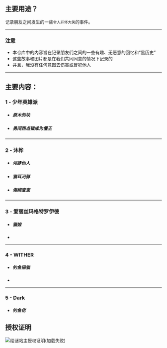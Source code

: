 ## 主要用途？
记录朋友之间发生的一些`令人开怀大笑`的事件。

---
### 注意
* 本仓库中的内容旨在记录朋友们之间的一些有趣、无恶意的回忆和“黑历史”
* 这些故事和图片都是在我们共同同意的情况下记录的
* 并且，我没有任何意图去伤害或冒犯他人
---
## 主要内容：

 ### 1 - 少年英雄派
 * ##### 原木的块
 * ##### 勇闯西点镇成为僵王

---
 ### 2 - 沐桦
 * ##### 河豚仙人
 * ##### 猫耳河豚
 * ##### 海绵宝宝

---
 ### 3 - 爱丽丝玛格特罗伊德
* ##### 猫娘
* 

---
 ### 4 - WITHER
 * ##### 钓鱼猫猫
 * 

---
 ### 5 - Dark
 * ##### 钓鱼佬



## 授权证明

![绘谜站主授权证明(加载失败)](Record/images/绘谜站主授权.png)
